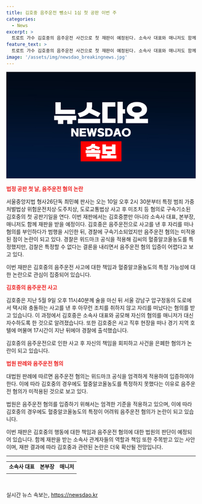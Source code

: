 ```yaml
---
title: 김호중 음주운전 뺑소니 1심 첫 공판 이번 주
categories:
  - News
excerpt: >
  트로트 가수 김호중의 음주운전 사건으로 첫 재판이 예정된다. 소속사 대표와 매니저도 함께 재판을 받게 된다. 김씨는 음주운전으로 충돌한 뒤 자리를 떠나 혐의를 부인했으나 17시간 후에 경찰에 출석했다. 검찰은 혈중알코올농도를 특정할 수 없다는 결론을 내리며 음주운전 혐의 입증이 어렵다고 판단되고 있다.
feature_text: >
  트로트 가수 김호중의 음주운전 사건으로 첫 재판이 예정된다. 소속사 대표와 매니저도 함께 재판을 받게 된다. 김씨는 음주운전으로 충돌한 뒤 자리를 떠나 혐의를 부인했으나 17시간 후에 경찰에 출석했다. 검찰은 혈중알코올농도를 특정할 수 없다는 결론을 내리며 음주운전 혐의 입증이 어렵다고 판단되고 있다.
image: '/assets/img/newsdao_breakingnews.jpg'
---
```


<p><img src="/assets/img/newsdao_breakingnews.jpg" alt="ontimetimes 속보" /></p>

<p><b><span style="color: #ee2323;">법정 공판 첫 날, 음주운전 혐의 논란</span></b></p>

<p>서울중앙지법 형사26단독 최민혜 판사는 오는 10일 오후 2시 30분부터 특정 범죄 가중 처벌법상 위험운전치상·도주치상, 도로교통법상 사고 후 미조치 등 혐의로 구속기소된 김호중의 첫 공판기일을 연다. 이번 재판에서는 김호중뿐만 아니라 소속사 대표, 본부장, 매니저도 함께 재판을 받을 예정이다. 김호중은 음주운전으로 사고를 낸 후 자리를 떠나 혐의를 부인하다가 범행을 시인한 뒤, 경찰에 구속기소되었지만 음주운전 혐의는 미적용된 점이 논란이 되고 있다. 경찰은 위드마크 공식을 적용해 김씨의 혈중알코올농도를 특정했지만, 검찰은 특정할 수 없다는 결론을 내리면서 음주운전 혐의 입증이 어렵다고 보고 있다.</p>

<p data-ke-size="size16">이번 재판은 김호중의 음주운전 사고에 대한 책임과 혈중알코올농도의 특정 가능성에 대한 논란으로 관심이 집중되어 있습니다.</p>

<p><b><span style="color: #ee2323;">김호중의 음주운전 사고</span></b></p>

<p>김호중은 지난 5월 9일 오후 11시40분께 술을 마신 뒤 서울 강남구 압구정동의 도로에서 택시와 충돌하는 사고를 낸 후 아무런 조치를 취하지 않고 자리를 떠났다는 혐의를 받고 있습니다. 이 과정에서 김호중은 소속사 대표와 공모해 자신의 혐의를 매니저가 대신 자수하도록 한 것으로 알려졌습니다. 또한 김호중은 사고 직후 현장을 떠나 경기 지역 호텔에 머물며 17시간이 지난 뒤에야 경찰에 출석했습니다.</p>

<p data-ke-size="size16">김호중의 음주운전으로 인한 사고 후 자신의 책임을 회피하고 사건을 은폐한 혐의가 논란이 되고 있습니다.</p>

<p><b><span style="color: #ee2323;">법원 판례와 음주운전 혐의</span></b></p>

<p>대법원 판례에 따르면 음주운전 혐의는 위드마크 공식을 엄격하게 적용하여 입증하여야 한다. 이에 따라 김호중의 경우에도 혈중알코올농도를 특정하지 못했다는 이유로 음주운전 혐의가 미적용된 것으로 보고 있다.</p>

<p data-ke-size="size16">법원은 음주운전 혐의를 입증하기 위해서는 엄격한 기준을 적용하고 있으며, 이에 따라 김호중의 경우에도 혈중알코올농도의 특정이 어려워 음주운전 혐의가 논란이 되고 있습니다.</p>

<p>이번 재판은 김호중의 행동에 대한 책임과 음주운전 혐의에 대한 법원의 판단이 예정되어 있습니다. 함께 재판을 받는 소속사 관계자들의 역할과 책임 또한 주목받고 있는 사안이며, 재판 결과에 따라 김호중과 관련된 논란은 더욱 확산될 전망입니다.</p>

<hr>

<table>
<tbody>
<tr>
<td style="text-align: center; height: 17px;"><b>소속사 대표</b></td>
<td style="text-align: center; height: 17px;"><b>본부장</b></td>
<td style="text-align: center; height: 17px;"><b>매니저</b></td>
</tr>
<tr>
<td></td>
<td></td>
<td></td>
</tr>
</tbody>
</table>

<p data-ke-size="size16">&nbsp;</p>
실시간 뉴스 속보는, <a href="https://newsdao.kr" rel="dofollow">https://newsdao.kr</a>


